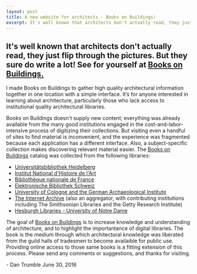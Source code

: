 ```yaml
---
layout: post
title: A new website for architects - Books on Buildings!
excerpt: It's well known that architects don't actually read, they just flip through the pictures. But they sure do write a lot! See for yourself at Books on Buildings.
---
```


## It's well known that architects don't actually read, they just flip through the pictures. But they sure do write a lot! See for yourself at [Books on Buildings.][1]


I made Books on Buildings to gather high quality architectural information together in one location with a simple interface. It’s for anyone interested in learning about architecture, particularly those who lack access to institutional quality architectural libraries.


Books on Buildings doesn't supply new content; everything was already available from the many good institutions engaged in the cost-and-labor-intensive process of digitizing their collections. But visiting even a handful of sites to find material is inconvenient, and the experience was fragmented because each application has a different interface. Also, a subject-specific collection makes discovering relevant material easier. The [Books on Buildings][1] catalog was collected from the following libraries:
	
	
* [Universitätsbibliothek Heidelberg][2]
* [Institut National d'Histoire de l'Art][3]
* [Bibliothèque nationale de France][4]
* [Elektronische Bibliothek Schweiz][5]
* [University of Cologne and the German Archaeological Institute][6]
* [The Internet Archive][7]  (also an aggregator, with contributing institutions including The Smithsonian Libraries and the Getty Research Institute)
* [Hesburgh Libraries - University of Notre Dame][8]


The goal of [Books on Buildings][1] is to increase knowledge and understanding of architecture, and to highlight the importantance of digital libraries. The book is the medium through which architectural knowledge was liberated from the guild halls of tradesmen to become availaible for public use. Providing online access to those same books is a fitting extension of this process. Please send any comments or suggestions, and thanks for visiting. 


\- Dan Trumble June 30, 2016

[1]: http://dtlib.github.io
[2]: http://www.ub.uni-heidelberg.de/
[3]: http://bibliotheque.inha.fr/iguana/www.main.cls?surl=bibliotheque-inha
[4]: http://gallica.bnf.fr/
[5]: http://www.e-rara.ch/
[6]: http://arachne.uni-koeln.de/drupal/
[7]: https://archive.org/details/texts
[8]: http://library.nd.edu/architecture/DigitizedRareBooks.shtml
